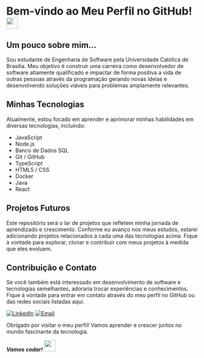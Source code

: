 # Bem-vindo ao Meu Perfil no GitHub! <img src="https://media.giphy.com/media/VgCDAzcKvsR6OM0uWg/giphy.gif" width="30">

## Um pouco sobre mim...

Sou estudante de Engenharia de Software pela Universidade Católica de Brasília. Meu objetivo é construir
uma carreira como desenvolvedor de software altamente qualificado e impactar de forma positiva a vida de outras 
pessoas através da programação gerando novas ideias e desenvolvendo soluções viáveis para 
problemas amplamente relevantes.

## Minhas Tecnologias

Atualmente, estou focado em aprender e aprimorar minhas habilidades em diversas tecnologias, incluindo:

- JavaScript
- Node.js
- Banco de Dados SQL
- Git / GitHub
- TypeScript
- HTML5 / CSS
- Docker
- Java
- React

## Projetos Futuros

Este repositório será o lar de projetos que refletem minha jornada de aprendizado e crescimento. Conforme eu avanço nos meus estudos, estarei adicionando projetos relacionados a cada uma das tecnologias acima. Fique à vontade para explorar, clonar e contribuir com meus projetos à medida que eles evoluem.

## Contribuição e Contato

Se você também está interessado em desenvolvimento de software e tecnologias semelhantes, adoraria trocar experiências e conhecimentos. Fique à vontade para entrar em contato através do meu perfil no GitHub ou das redes sociais listadas aqui.

<a href="https://www.linkedin.com/in/sergioartifon/"><img alt="LinkedIn" src="https://img.shields.io/badge/LinkedIn-Sérgio%20Artifon-blue?style=flat-square&logo=linkedin"></a>
<a href="mailto:artifonn@gmail.com@gmail.com"><img alt="Email" src="https://img.shields.io/badge/Email-artifonn@gmail.com-blue?style=flat-square&logo=gmail"></a>

Obrigado por visitar o meu perfil! Vamos aprender e crescer juntos no mundo fascinante da tecnologia.

***Vamos codar!***  </a><img src="https://media.giphy.com/media/WUlplcMpOCEmTGBtBW/giphy.gif" width="30"> 
